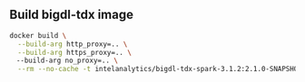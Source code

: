 ## Build bigdl-tdx image
```bash
docker build \
  --build-arg http_proxy=.. \
  --build-arg https_proxy=.. \
　--build-arg no_proxy=.. \
  --rm --no-cache -t intelanalytics/bigdl-tdx-spark-3.1.2:2.1.0-SNAPSHOT .
```
